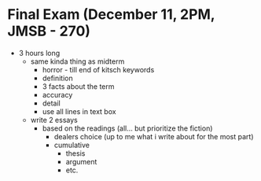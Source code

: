# Final Exam (December 11, 2PM, JMSB - 270)

- 3 hours long
  - same kinda thing as midterm
    - horror - till end of kitsch keywords
    - definition
    - 3 facts about the term
    - accuracy
    - detail
    - use all lines in text box
  - write 2 essays
    - based on the readings (all... but prioritize the fiction)
      - dealers choice (up to me what i write about for the most part)
      - cumulative
        - thesis
        - argument    
        - etc.